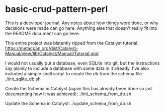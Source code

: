 # basic-crud-pattern-perl
This is a deevloper journal. Any notes about how things were done, or why decisions were made can go here. Anything else that doesn't really fit into the README document can go here.


This entire project was blatantly ripped from the Catalyst tutorial.
https://metacpan.org/dist/Catalyst-Manual/view/lib/Catalyst/Manual/Tutorial.pod

I would not usually put a database, even SQLite into git, but the instructions say plainly to include a database with some data in it already. I've also included a simple shell script to create the db from the schema file.
./init_sqlite_db.sh

Create the Schema in Catalyst (again this has already been done so just documenting how it was achieved):
./init_schema_from_db.sh

Update the Schema in Catalyst:
./update_schema_from_db.sh
